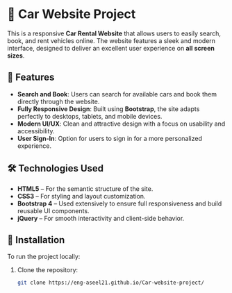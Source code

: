 # 🚗 Car Website Project

This is a responsive **Car Rental Website** that allows users to easily search, book, and rent vehicles online. The website features a sleek and modern interface, designed to deliver an excellent user experience on **all screen sizes**.

## 🔑 Features

- **Search and Book**: Users can search for available cars and book them directly through the website.
- **Fully Responsive Design**: Built using **Bootstrap**, the site adapts perfectly to desktops, tablets, and mobile devices.
- **Modern UI/UX**: Clean and attractive design with a focus on usability and accessibility.
- **User Sign-In**: Option for users to sign in for a more personalized experience.

## 🛠 Technologies Used

- **HTML5** – For the semantic structure of the site.
- **CSS3** – For styling and layout customization.
- **Bootstrap 4** – Used extensively to ensure full responsiveness and build reusable UI components.
- **jQuery** – For smooth interactivity and client-side behavior.

## 🚀 Installation

To run the project locally:

1. Clone the repository:
   ```bash
   git clone https://eng-aseel21.github.io/Car-website-project/
